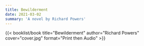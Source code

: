 ```yaml
---
title: Bewilderment
date: 2021-03-02
summary: 'A novel by Richard Powers'
---
```


{{< booklist/book
title="Bewilderment"
author="Richard Powers"
cover="cover.jpg"
format="Print then Audio" >}}
